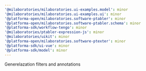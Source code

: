```yaml
---
'@milaboratories/milaboratories.ui-examples.model': minor
'@milaboratories/milaboratories.ui-examples.ui': minor
'@platforma-open/milaboratories.software-ptabler': minor
'@platforma-open/milaboratories.software-ptabler.schema': minor
'@platforma-sdk/workflow-tengo': minor
'@milaboratories/ptabler-expression-js': minor
'@milaboratories/uikit': minor
'@platforma-open/milaboratories.software-ptexter': minor
'@platforma-sdk/ui-vue': minor
'@platforma-sdk/model': minor
---
```


Generelazation filters and annotations
